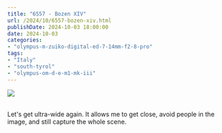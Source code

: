 ```yaml
---
title: "6557 - Bozen XIV"
url: /2024/10/6557-bozen-xiv.html
publishDate: 2024-10-03 18:00:00
date: 2024-10-03
categories:
- "olympus-m-zuiko-digital-ed-7-14mm-f2-8-pro"
tags:
- "Italy"
- "south-tyrol"
- "olympus-om-d-e-m1-mk-iii"
---
```

<div class="container">
<div class="center"><a target="_blank" href="https://d25zfm9zpd7gm5.cloudfront.net/1200x1200/2020/20200907_091402-ORF-DxO_DeepPRIMEXD2_lr.jpg"><img class="webfeedsFeaturedVisual" src="https://d25zfm9zpd7gm5.cloudfront.net/0600x0600/2020/20200907_091402-ORF-DxO_DeepPRIMEXD2_lr.jpg" /></a></div>
</div>
<br />

Let's get ultra-wide again. It allows me to get close, avoid
people in the image, and still capture the whole scene.
